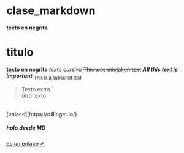 # clase_markdown
**texto en negrita**
# titulo
**texto en negrita**
*texto cursivo*
~~This was mistaken text~~
***All this text is important***
<sub>This is a subscript text</sub>
> Texto extra 1<br/>
> otro texto 
<br/>
[enlace](https://dillinger.io/)
<br/>
<h5>hola desde MD</h5>
<a href = "https://dillinger.io/">es un enlace ✔</a>
